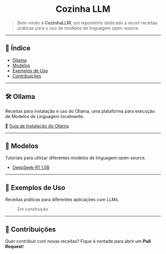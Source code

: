 <h1 align="center">Cozinha LLM</h1>

> Bem-vindo à **CozinhaLLM**, um repositório dedicado a reunir receitas práticas para o uso de modelos de linguagem open-source.

---
## 📌 Índice

- [Ollama](#Ollama)
- [Modelos](#Modelos)
- [Exemplos de Uso](#Exemplos-de-uso)
- [Contribuições](#Contribuições)

---
## 🛠 Ollama

Receitas para instalação e uso do Ollama, uma plataforma para execução de Modelos de Linguagem localmente.

🔗 [Guia de Instalação do Ollama](./ollama/install.md)

---
## 🤖 Modelos

Tutoriais para utilizar diferentes modelos de linguagem open-source. 

- [DeepSeek-R1 1.5B](./modelos/deepSeekR1/deepSeekR1-1B.md)

---
## 🚀 Exemplos de Uso

Receitas práticas para diferentes aplicações com LLMs.

> Em construção

---
## 🤝 Contribuições

Quer contribuir com novas receitas? Fique à vontade para abrir um **Pull Request**!
